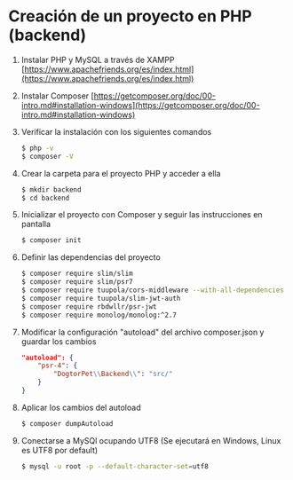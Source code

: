 # Creación de un proyecto en PHP (backend)

1. Instalar PHP y MySQL a través de XAMPP [https://www.apachefriends.org/es/index.html](https://www.apachefriends.org/es/index.html)

2. Instalar Composer [https://getcomposer.org/doc/00-intro.md#installation-windows](https://getcomposer.org/doc/00-intro.md#installation-windows)

3. Verificar la instalación con los siguientes comandos

    ```bash
    $ php -v
    $ composer -V
    ```

4. Crear la carpeta para el proyecto PHP y acceder a ella

    ```bash
    $ mkdir backend
    $ cd backend
    ```

5. Inicializar el proyecto con Composer y seguir las instrucciones en pantalla

    ```bash
    $ composer init
    ```

6. Definir las dependencias del proyecto

    ```bash
    $ composer require slim/slim
    $ composer require slim/psr7
    $ composer require tuupola/cors-middleware --with-all-dependencies
    $ composer require tuupola/slim-jwt-auth
    $ composer require rbdwllr/psr-jwt
    $ composer require monolog/monolog:^2.7

    ```

7. Modificar la configuración "autoload" del archivo composer.json y guardar los cambios

    ```json
    "autoload": {
        "psr-4": {
            "DogtorPet\\Backend\\": "src/"
        }
    }
    ```

8. Aplicar los cambios del autoload

    ```bash
    $ composer dumpAutoload
    ```

9. Conectarse a MySQl ocupando UTF8 (Se ejecutará en Windows, Linux es UTF8 por default)

    ```bash
    $ mysql -u root -p --default-character-set=utf8
    ```